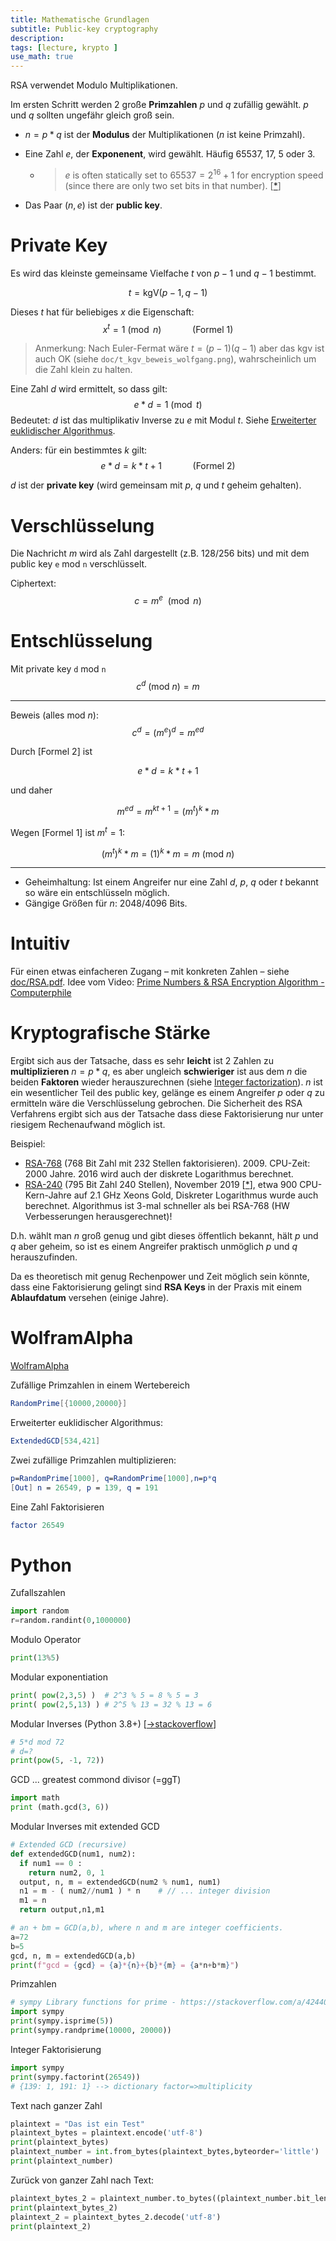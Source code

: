```yaml
---
title: Mathematische Grundlagen
subtitle: Public-key cryptography
description:
tags: [lecture, krypto ]
use_math: true
---
```


RSA verwendet Modulo Multiplikationen.

Im ersten Schritt werden 2 große **Primzahlen** $p$ und $q$ zufällig gewählt.  $p$  und $q$ sollten ungefähr gleich groß sein.

- $n=p*q$ ist der **Modulus** der Multiplikationen ($n$ ist keine Primzahl).

- Eine Zahl $e$, der **Exponenent**, wird gewählt. Häufig 65537, 17, 5 oder 3.

  - > $e$ is often statically set to $65537=2^{16}+1$ for encryption speed (since there are only two set bits in that number). [[*](https://crypto.stackexchange.com/a/1449)]

- Das Paar $(n,e)$ ist der **public key**.



# Private Key

Es wird das kleinste gemeinsame Vielfache $t$ von $p-1$ und $q-1$ bestimmt.

$$
t=\text{kgV}(p-1,q-1)
$$

Dieses $t$ hat für beliebiges $x$ die Eigenschaft: 
$$
x^t=1 \pmod n \quad\quad\quad \text{(Formel 1)}
$$

>  Anmerkung: Nach Euler-Fermat wäre $t=(p-1)(q-1)$ aber das kgv ist auch OK (siehe `doc/t_kgv_beweis_wolfgang.png`), wahrscheinlich um die Zahl klein zu halten.

Eine Zahl $d$ wird ermittelt, so dass gilt:
$$
e*d=1 \pmod t
$$
Bedeutet: $d$ ist das multiplikativ Inverse zu $e$ mit Modul $t$. Siehe [Erweiterter euklidischer Algorithmus](https://de.wikipedia.org/wiki/Erweiterter_euklidischer_Algorithmus).

Anders: für ein bestimmtes $k$ gilt:
$$
e*d=k*t+1 \quad\quad\quad \text{(Formel 2)}
$$



$d$ ist der **private key** (wird gemeinsam mit $p$, $q$ und $t$ geheim gehalten).



# Verschlüsselung

Die Nachricht $m$ wird als Zahl dargestellt (z.B. 128/256 bits) und mit dem public key `e` mod `n` verschlüsselt.

Ciphertext: 
$$
c=m^e\  \pmod n
$$



# Entschlüsselung

Mit private key `d` mod `n`
$$
c^d\  (\text{mod}\ n)=m
$$

---

Beweis (alles $\text{mod}\ n$):
$$
c^d={(m^e)}^d=m^{ed}
$$

Durch [Formel 2] ist 

$$
e*d=k*t+1
$$

und daher

$$
m^{ed}=m^{kt+1}=(m^t)^k*m
$$

Wegen [Formel 1] ist $m^t=1$:

$$
(m^t)^k*m=(1)^k*m=m\  (\text{mod}\ n)
$$

---

- Geheimhaltung: Ist einem Angreifer nur eine Zahl $d$, $p$, $q$ oder $t$ bekannt so wäre ein entschlüsseln möglich.
- Gängige Größen für $n$: 2048/4096 Bits.



# Intuitiv

Für einen etwas einfacheren Zugang – mit konkreten Zahlen – siehe [doc/RSA.pdf](doc/RSA.pdf). Idee vom Video: [Prime Numbers & RSA Encryption Algorithm - Computerphile](https://youtu.be/JD72Ry60eP4)






# Kryptografische Stärke

Ergibt sich aus der Tatsache, dass es sehr **leicht** ist 2 Zahlen zu **multiplizieren** $n=p*q$, es aber ungleich **schwieriger** ist aus dem $n$ die beiden **Faktoren** wieder herauszurechnen (siehe [Integer factorization](https://en.wikipedia.org/wiki/Integer_factorization)). $n$ ist ein wesentlicher Teil des public key, gelänge es einem Angreifer $p$ oder $q$ zu ermitteln wäre die Verschlüsselung gebrochen. Die Sicherheit des RSA Verfahrens ergibt sich aus der Tatsache dass diese Faktorisierung nur unter riesigem Rechenaufwand möglich ist.

Beispiel: 

- [RSA-768](https://en.wikipedia.org/wiki/RSA_numbers#RSA-768) (768 Bit Zahl mit 232 Stellen faktorisieren). 2009. CPU-Zeit: 2000 Jahre. 2016 wird auch der diskrete Logarithmus berechnet.
- [RSA-240](https://en.wikipedia.org/wiki/RSA_numbers#RSA-240) (795 Bit Zahl 240 Stellen), November 2019 [[*](https://www.heise.de/security/meldung/Forscher-vermelden-neuen-Rekord-beim-Knacken-von-RSA-4603700.html)], etwa 900 CPU-Kern-Jahre auf 2.1 GHz Xeons Gold, Diskreter Logarithmus wurde auch berechnet. Algorithmus ist 3-mal schneller als bei RSA-768 (HW Verbesserungen herausgerechnet)!

D.h. wählt man $n$ groß genug und gibt dieses öffentlich bekannt, hält $p$ und $q$ aber geheim, so ist es einem Angreifer praktisch unmöglich $p$ und $q$ herauszufinden.

Da es theoretisch mit genug Rechenpower und Zeit möglich sein könnte, dass eine Faktorisierung gelingt sind **RSA Keys** in der Praxis mit einem **Ablaufdatum** versehen (einige Jahre).



# WolframAlpha

[WolframAlpha](https://www.wolframalpha.com/)

Zufällige Primzahlen in einem Wertebereich

```mathematica
RandomPrime[{10000,20000}]
```

Erweiterter euklidischer Algorithmus:

```mathematica
ExtendedGCD[534,421]
```

Zwei zufällige Primzahlen multiplizieren:

```mathematica
p=RandomPrime[1000], q=RandomPrime[1000],n=p*q
[Out] n = 26549, p = 139, q = 191
```

Eine Zahl Faktorisieren

```mathematica
factor 26549
```



# Python

Zufallszahlen

```python
import random
r=random.randint(0,1000000)
```

Modulo Operator

```python
print(13%5)
```

Modular exponentiation

```python
print( pow(2,3,5) )  # 2^3 % 5 = 8 % 5 = 3
print( pow(2,5,13) ) # 2^5 % 13 = 32 % 13 = 6
```

Modular Inverses (Python 3.8+) [[→stackoverflow](https://stackoverflow.com/a/9758173)]


```python
# 5*d mod 72
# d=?
print(pow(5, -1, 72))
```

GCD ... greatest commond divisor (=ggT)

```python
import math
print (math.gcd(3, 6))
```

Modular Inverses mit extended GCD

```python
# Extended GCD (recursive)
def extendedGCD(num1, num2): 
  if num1 == 0 :  
    return num2, 0, 1
  output, n, m = extendedGCD(num2 % num1, num1) 
  n1 = m - ( num2//num1 ) * n    # // ... integer division
  m1 = n 
  return output,n1,m1

# an + bm = GCD(a,b), where n and m are integer coefficients.
a=72
b=5
gcd, n, m = extendedGCD(a,b)
print(f"gcd = {gcd} = {a}*{n}+{b}*{m} = {a*n+b*m}")
```

Primzahlen

```python
# sympy Library functions for prime - https://stackoverflow.com/a/42440056
import sympy
print(sympy.isprime(5)) 
print(sympy.randprime(10000, 20000))
```

Integer Faktorisierung

```python
import sympy
print(sympy.factorint(26549))
# {139: 1, 191: 1} --> dictionary factor=>multiplicity
```

Text nach ganzer Zahl

```python
plaintext = "Das ist ein Test"
plaintext_bytes = plaintext.encode('utf-8')
print(plaintext_bytes)
plaintext_number = int.from_bytes(plaintext_bytes,byteorder='little')
print(plaintext_number)
```

Zurück von ganzer Zahl nach Text:

```python
plaintext_bytes_2 = plaintext_number.to_bytes((plaintext_number.bit_length() + 7)//8, byteorder='little')
print(plaintext_bytes_2)
plaintext_2 = plaintext_bytes_2.decode('utf-8')
print(plaintext_2)
```

